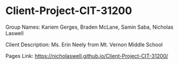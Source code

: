 # Client-Project-CIT-31200

Group Names:
Kariem Gerges,
 Braden McLane,
 Samin Saba,
 Nicholas Laswell
 
Client Description:
Ms. Erin Neely from Mt. Vernon Middle School

Pages Link:
https://nicholaswell.github.io/Client-Project-CIT-31200/
